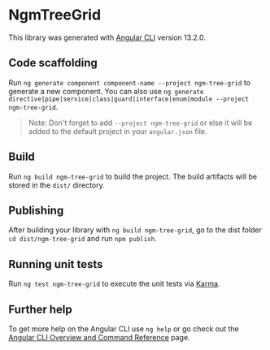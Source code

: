 # NgmTreeGrid

This library was generated with [Angular CLI](https://github.com/angular/angular-cli) version 13.2.0.

## Code scaffolding

Run `ng generate component component-name --project ngm-tree-grid` to generate a new component. You can also use `ng generate directive|pipe|service|class|guard|interface|enum|module --project ngm-tree-grid`.
> Note: Don't forget to add `--project ngm-tree-grid` or else it will be added to the default project in your `angular.json` file. 

## Build

Run `ng build ngm-tree-grid` to build the project. The build artifacts will be stored in the `dist/` directory.

## Publishing

After building your library with `ng build ngm-tree-grid`, go to the dist folder `cd dist/ngm-tree-grid` and run `npm publish`.

## Running unit tests

Run `ng test ngm-tree-grid` to execute the unit tests via [Karma](https://karma-runner.github.io).

## Further help

To get more help on the Angular CLI use `ng help` or go check out the [Angular CLI Overview and Command Reference](https://angular.io/cli) page.
